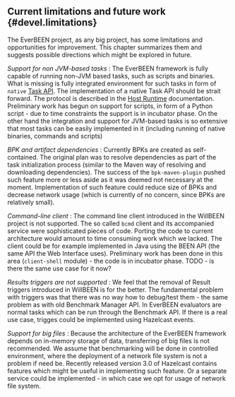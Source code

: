 ## Current limitations and future work {#devel.limitations}
The EverBEEN project, as any big project, has some limitations and opportunities for improvement. This chapter summarizes them and suggests possible directions which might be explored in future.
 
*Support for non JVM-based tasks*
:	The EverBEEN framework is fully capable of running non-JVM based tasks, such as scripts and binaries. What is missing is fully integrated environment for such tasks in form of `native` [Task API](#user.taskapi). The implementation of a native Task API should be strait forward. The protocol is described in the [Host Runtime](#devel.services.hostruntime.protocol) documentation. Preliminary work has begun on support for scripts, in form of a Python script - due to time constraints the support is in incubator phase. On the other hand the integration and support for JVM-based tasks is so extensive that most tasks can be easily implemented in it (including running of native binaries, commands and scripts)   

*BPK and artifact dependencies*
:	Currently BPKs are created as self-contained. The original plan was to resolve dependencies as part of the task initialization process (similar to the Maven way of resolving and downloading dependencies). The success of the `bpk-maven-plugin` pushed such feature more or less aside as it was deemed not necessary at the moment. Implementation of such feature could reduce size of BPKs and decrease network usage (which is currently of no concern, since BPKs are relatively small). 

*Command-line client*
:	The command line client introduced in the WillBEEN project is not supported. The so called `bcmd` client and its accompanied service were sophisticated pieces of code. Porting the code to current architecture would amount to time consuming work which we lacked. The client could be for example implemented in Java using the BEEN API (the same API the Web Interface uses). Preliminary work has been done in this area (`client-shell` module) - the code is in incubator phase. TODO - is there the same use case for it now?

*Results triggers are not supported*
:	We feel that the removal of Result triggers introduced in WillBEEN is for the better. The fundamental problem with triggers was that there was no way how to debug/test them - the same problem as with old Benchmark Manager API. In EverBEEN evaluators are normal tasks which can be run through the Benchmark API. If there is a real use case, trigges could be implemented using Hazelcast events. 

*Support for big files*
:	Because the architecture of the EverBEEN framework depends on in-memory storage of data, transferring of big files is not recommended. We assume that benchmarking will be done in controlled environment, where the deployment of a network file system is not a problem if need be. Recently released version 3.0 of Hazelcast contains features which might be useful in implementing such feature. Or a separate service could be implemented - in which case we opt for usage of network file system. 
